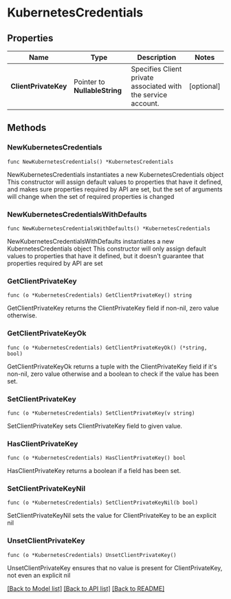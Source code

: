 # KubernetesCredentials

## Properties

Name | Type | Description | Notes
------------ | ------------- | ------------- | -------------
**ClientPrivateKey** | Pointer to **NullableString** | Specifies Client private associated with the service account. | [optional] 

## Methods

### NewKubernetesCredentials

`func NewKubernetesCredentials() *KubernetesCredentials`

NewKubernetesCredentials instantiates a new KubernetesCredentials object
This constructor will assign default values to properties that have it defined,
and makes sure properties required by API are set, but the set of arguments
will change when the set of required properties is changed

### NewKubernetesCredentialsWithDefaults

`func NewKubernetesCredentialsWithDefaults() *KubernetesCredentials`

NewKubernetesCredentialsWithDefaults instantiates a new KubernetesCredentials object
This constructor will only assign default values to properties that have it defined,
but it doesn't guarantee that properties required by API are set

### GetClientPrivateKey

`func (o *KubernetesCredentials) GetClientPrivateKey() string`

GetClientPrivateKey returns the ClientPrivateKey field if non-nil, zero value otherwise.

### GetClientPrivateKeyOk

`func (o *KubernetesCredentials) GetClientPrivateKeyOk() (*string, bool)`

GetClientPrivateKeyOk returns a tuple with the ClientPrivateKey field if it's non-nil, zero value otherwise
and a boolean to check if the value has been set.

### SetClientPrivateKey

`func (o *KubernetesCredentials) SetClientPrivateKey(v string)`

SetClientPrivateKey sets ClientPrivateKey field to given value.

### HasClientPrivateKey

`func (o *KubernetesCredentials) HasClientPrivateKey() bool`

HasClientPrivateKey returns a boolean if a field has been set.

### SetClientPrivateKeyNil

`func (o *KubernetesCredentials) SetClientPrivateKeyNil(b bool)`

 SetClientPrivateKeyNil sets the value for ClientPrivateKey to be an explicit nil

### UnsetClientPrivateKey
`func (o *KubernetesCredentials) UnsetClientPrivateKey()`

UnsetClientPrivateKey ensures that no value is present for ClientPrivateKey, not even an explicit nil

[[Back to Model list]](../README.md#documentation-for-models) [[Back to API list]](../README.md#documentation-for-api-endpoints) [[Back to README]](../README.md)


